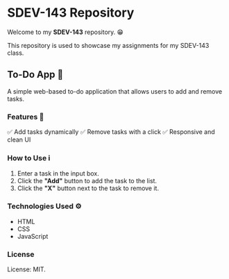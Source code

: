# SDEV-143 Repository

Welcome to my **SDEV-143** repository. :grin:

This repository is used to showcase my assignments for my SDEV-143 class.

## To-Do App :memo:
A simple web-based to-do application that allows users to add and remove tasks.

### Features :dart:
:white_check_mark: Add tasks dynamically
:white_check_mark: Remove tasks with a click
:white_check_mark: Responsive and clean UI

### How to Use :information_source:
1. Enter a task in the input box.
2. Click the **"Add"** button to add the task to the list.
3. Click the **"X"** button next to the task to remove it.

### Technologies Used :gear:
* HTML
* CSS
* JavaScript

### License
License: MIT.